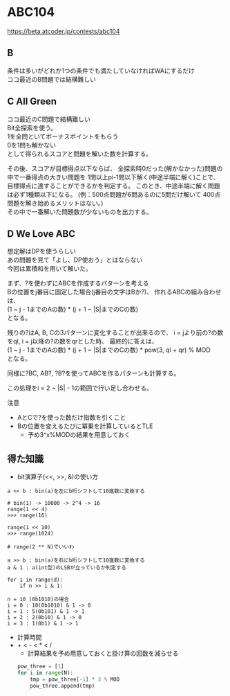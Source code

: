 # ABC104
https://beta.atcoder.jp/contests/abc104

## B
条件は多いがどれか1つの条件でも満たしていなければWAにするだけ  
ココ最近のB問題では結構難しい


## C All Green
ココ最近のC問題で結構難しい  
Bit全探索を使う。  
1を全問といてボーナスポイントをもらう  
0を1問も解かない  
として得られるスコアと問題を解いた数を計算する。  


その後、スコアが目標得点以下ならば、
全探索時0だった(解かなかった)問題の中で一番得点の大きい問題を
1問以上pi-1問以下解く(中途半端に解く)ことで、
目標得点に達することができるかを判定する。
このとき、中途半端に解く問題は必ず1種類以下になる。
(例：500点問題が6問あるのに5問だけ解いて
400点問題を解き始めるメリットはない。)  
その中で一番解いた問題数が少ないものを出力する。

## D We Love ABC
想定解はDPを使うらしい  
あの問題を見て「よし、DP使おう」とはならない  
今回は累積和を用いて解いた。  

まず、?を使わずにABCを作成するパターンを考える  
Bの位置をj番目に固定した場合(j番目の文字はBか?)、
作れるABCの組み合わせは、  
(1 ~ j - 1までのAの数) * (j + 1 ~ |S|までのCの数)  
となる。

残りの?はA, B, Cの3パターンに変化することが出来るので、
i = jより前の?の数をql, i = j以降の?の数をqrとした時、
最終的に答えは、  
(1 ~ j - 1までのAの数) * (j + 1 ~ |S|までのCの数) * pow(3, ql + qr) % MOD  
となる。

同様に?BC, AB?, ?B?を使ってABCを作るパターンも計算する。

この処理をi = 2 ~ |S| - 1の範囲で行い足し合わせる。

注意  
- AとCで?を使った数だけ指数を引くこと
- Bの位置を変えるたびに冪乗を計算しているとTLE  
    - 予め3^x%MODの結果を用意しておく





## 得た知識  
- bit演算子(<<, >>, &)の使い方

```
a << b : bin(a)を左にb桁シフトして10進数に変換する

# bin(1) -> 10000 -> 2^4 -> 16
range(1 << 4)
>>> range(16)

range(1 << 10)
>>> range(1024)

# range(2 ** N)でいいわ
```

```
a >> b : bin(a)を右にb桁シフトして10進数に変換する
a & 1 : a(int型)のLSBが立っているか判定する

for i in range(d):
    if n >> i & 1:

n = 10 (0b1010)の場合
i = 0 : 10(0b1010) & 1 -> 0
i = 1 : 5(0b101) & 1 -> 1
i = 2 : 2(0b10) & 1 -> 0
i = 3 : 1(0b1) & 1 -> 1
```

- 計算時間  
- \+ < - < * < /  
    - 計算結果を予め用意しておくと掛け算の回数を減らせる  
    ```Python
    pow_three = [1]  
    for i in range(N):
        tmp = pow_three[-1] * 3 % MOD
        pow_three.append(tmp)
    ```